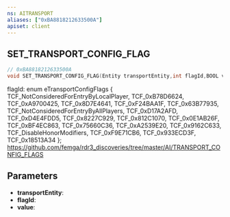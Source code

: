 ```yaml
---
ns: AITRANSPORT
aliases: ["0xBA8818212633500A"]
apiset: client
---
```

## SET_TRANSPORT_CONFIG_FLAG

```c
// 0xBA8818212633500A
void SET_TRANSPORT_CONFIG_FLAG(Entity transportEntity,int flagId,BOOL value);
```

flagId:
enum eTransportConfigFlags
{
	TCF_NotConsideredForEntryByLocalPlayer,
	TCF_0xB78D6624,
	TCF_0xA9700425,
	TCF_0x8D7E4641,
	TCF_0xF24BAA1F,
	TCF_0x63B77935,
	TCF_NotConsideredForEntryByAllPlayers,
	TCF_0xD17A2AFD,
	TCF_0xD4E4FDD5,
	TCF_0x8227C929,
	TCF_0x812C1070,
	TCF_0x0E1AB26F,
	TCF_0xBF4EC863,
	TCF_0x75660C36,
	TCF_0xA2539E20,
	TCF_0x9162C633,
	TCF_DisableHonorModifiers,
	TCF_0xF9E71CB6,
	TCF_0x933ECD3F,
	TCF_0x18513A34
};
https://github.com/femga/rdr3_discoveries/tree/master/AI/TRANSPORT_CONFIG_FLAGS

## Parameters
* **transportEntity**:
* **flagId**:
* **value**:



